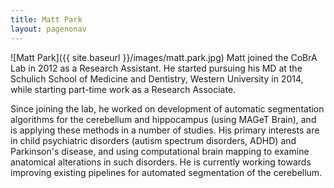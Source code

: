 ```yaml
---
title: Matt Park
layout: pagenonav
---
```

![Matt Park]({{ site.baseurl }}/images/matt.park.jpg)
Matt joined the CoBrA Lab in 2012 as a Research Assistant. He started pursuing his MD at the Schulich School of Medicine and Dentistry, Western University in 2014, while starting part-time work as a Research Associate.

Since joining the lab, he worked on development of automatic segmentation algorithms for the cerebellum and hippocampus (using MAGeT Brain), and is applying these methods in a number of studies. His primary interests are in child 
psychiatric disorders (autism spectrum disorders, ADHD) and Parkinson's disease, and using computational brain mapping to examine anatomical alterations in such disorders. He is currently working towards improving existing 
pipelines for automated segmentation of the cerebellum.
